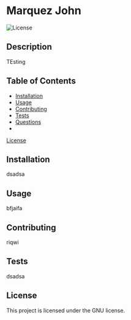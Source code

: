 # Marquez John 
  ![License](https://img.shields.io/badge/License-GNU-blue.svg)

## Description

TEsting 

## Table of Contents

* [Installation](#installation)
* [Usage](#usage)
* [Contributing](#contributing)
* [Tests](#tests)
* [Questions](#questions)
* 
 [License](#license)


## Installation

dsadsa

## Usage

bfjaifa

## Contributing

riqwi

## Tests

dsadsa

## License 

This project is licensed under the GNU license.


